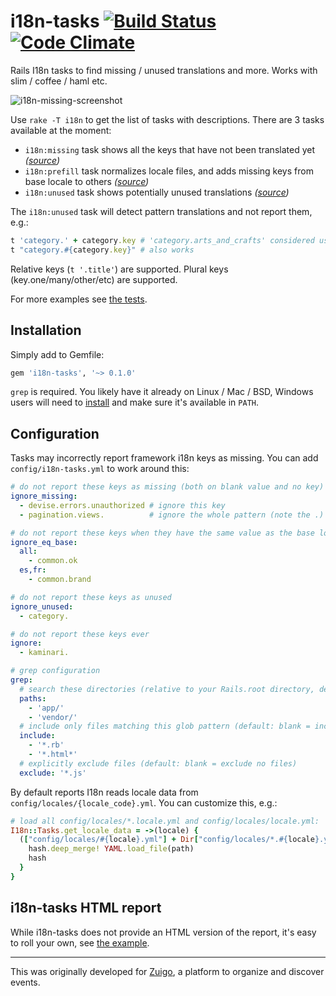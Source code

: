 # i18n-tasks [![Build Status](https://travis-ci.org/glebm/i18n-tasks.png?branch=master)](https://travis-ci.org/glebm/i18n-tasks) [![Code Climate](https://codeclimate.com/github/glebm/i18n-tasks.png)](https://codeclimate.com/github/glebm/i18n-tasks)


Rails I18n tasks to find missing / unused translations and more. Works with slim / coffee / haml etc.

![i18n-missing-screenshot](https://raw.github.com/glebm/i18n-tasks/master/doc/img/i18n-tasks.png "rake i18n:missing output screenshot")

Use `rake -T i18n` to get the list of tasks with descriptions. There are 3 tasks available at the moment:

* `i18n:missing` task shows all the keys that have not been translated yet *([source](./blob/master/lib/i18n/tasks/missing.rb))*
* `i18n:prefill` task normalizes locale files, and adds missing keys from base locale to others *([source](./blob/master/lib/i18n/tasks/prefill.rb))*
* `i18n:unused` task shows potentially unused translations *([source](./blob/master/lib/i18n/tasks/unused.rb))*

The `i18n:unused` task will detect pattern translations and not report them, e.g.:

```ruby
t 'category.' + category.key # 'category.arts_and_crafts' considered used
t "category.#{category.key}" # also works
```

Relative keys (`t '.title'`) are supported. Plural keys (key.one/many/other/etc) are supported.

For more examples see [the tests](./blob/master/spec/i18n_tasks_spec.rb#L43-L59).


## Installation

Simply add to Gemfile:

```ruby
gem 'i18n-tasks', '~> 0.1.0'
```

`grep` is required. You likely have it already on Linux / Mac / BSD, Windows users will need to [install](http://gnuwin32.sourceforge.net/packages/grep.htm) and make sure it's available in `PATH`.


## Configuration

Tasks may incorrectly report framework i18n keys as missing. You can add `config/i18n-tasks.yml` to work around this:

```yaml
# do not report these keys as missing (both on blank value and no key)
ignore_missing:
  - devise.errors.unauthorized # ignore this key
  - pagination.views.          # ignore the whole pattern (note the .)

# do not report these keys when they have the same value as the base locale version
ignore_eq_base:
  all:
    - common.ok
  es,fr:
    - common.brand

# do not report these keys as unused
ignore_unused:
  - category.

# do not report these keys ever
ignore:
  - kaminari.

# grep configuration
grep:
  # search these directories (relative to your Rails.root directory, default: 'app/')
  paths:
    - 'app/'
    - 'vendor/'
  # include only files matching this glob pattern (default: blank = include all files)
  include:
    - '*.rb'
    - '*.html*'
  # explicitly exclude files (default: blank = exclude no files)
  exclude: '*.js'
```


By default reports I18n reads locale data from `config/locales/{locale_code}.yml`.
You can customize this, e.g.:

```ruby
# load all config/locales/*.locale.yml and config/locales/locale.yml:
I18n::Tasks.get_locale_data = ->(locale) {
  (["config/locales/#{locale}.yml"] + Dir["config/locales/*.#{locale}.yml"]).inject({}) { |hash, path|
    hash.deep_merge! YAML.load_file(path)
    hash
  }
}
```

## i18n-tasks HTML report

While i18n-tasks does not provide an HTML version of the report, it's easy to roll your own, see [the example](https://gist.github.com/glebm/6887030).

---

This was originally developed for [Zuigo](http://zuigo.com/), a platform to organize and discover events.

